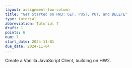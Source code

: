 ```yaml
---
layout: assignment-two-column
title: "Get Started on HW3: GET, POST, PUT, and DELETE"
type: tutorial
abbreviation: Tutorial 7
draft: 1
points: 6
num: 7
start_date: 2024-11-01
due_date: 2024-11-04
---
```


Create a Vanilla JavaScript Client, building on HW2.